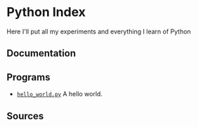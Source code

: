 # Python Index

Here I'll put all my experiments and everything I learn of Python

## Documentation

## Programs

- [`hello_world.py`](hello:world.py) A hello world.

## Sources
